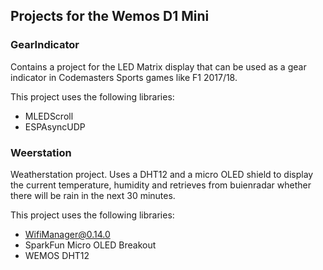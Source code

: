 ## Projects for the Wemos D1 Mini

### GearIndicator
Contains a project for the LED Matrix display that can be used as a gear indicator in Codemasters Sports games like F1 2017/18.

This project uses the following libraries:
* MLEDScroll
* ESPAsyncUDP

### Weerstation
Weatherstation project. Uses a DHT12 and a micro OLED shield to display the current temperature, humidity and retrieves from buienradar whether there will be rain in the next 30 minutes.

This project uses the following libraries:
* WifiManager@0.14.0
* SparkFun Micro OLED Breakout
* WEMOS DHT12
